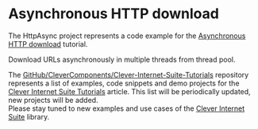 # Asynchronous HTTP download

The HttpAsync project represents a code example for the [Asynchronous HTTP download](https://www.clevercomponents.com/portal/kb/a63/asynchronous-http-download.aspx) tutorial.   

Download URLs asynchronously in multiple threads from thread pool.   

The [GitHub/CleverComponents/Clever-Internet-Suite-Tutorials](https://github.com/CleverComponents/Clever-Internet-Suite-Tutorials) repository represents a list of examples, code snippets and demo projects for the [Clever Internet Suite Tutorials](https://www.clevercomponents.com/articles/article035/) article. This list will be periodically updated, new projects will be added.   
Please stay tuned to new examples and use cases of the [Clever Internet Suite](https://www.clevercomponents.com/products/inetsuite/) library.
